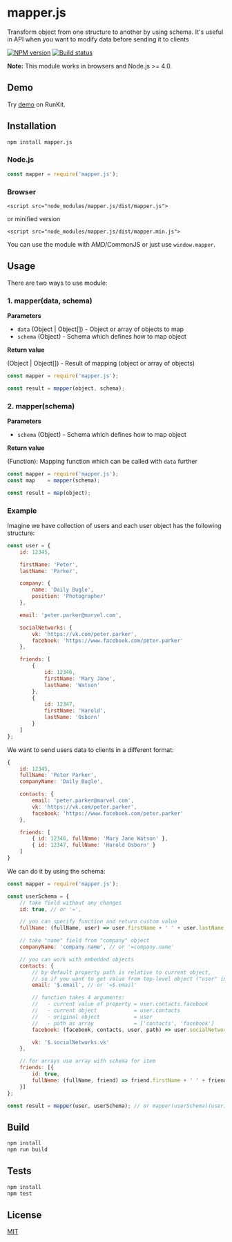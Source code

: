 # mapper.js

Transform object from one structure to another by using schema. It's useful in API when you want to modify data before sending it to clients

[![NPM version](https://img.shields.io/npm/v/mapper.js.svg)](https://npmjs.org/package/mapper.js)
[![Build status](https://img.shields.io/travis/Jokero/mapper.js.svg)](https://travis-ci.org/Jokero/mapper.js)

**Note:** This module works in browsers and Node.js >= 4.0.

## Demo

Try [demo](https://runkit.com/npm/mapper.js) on RunKit.

## Installation

```sh
npm install mapper.js
```

### Node.js
```js
const mapper = require('mapper.js');
```

### Browser
```
<script src="node_modules/mapper.js/dist/mapper.js">
```
or minified version
```
<script src="node_modules/mapper.js/dist/mapper.min.js">
```

You can use the module with AMD/CommonJS or just use `window.mapper`.

## Usage

There are two ways to use module:

### 1. mapper(data, schema)

**Parameters**

* `data` (Object | Object[]) - Object or array of objects to map
* `schema` (Object) - Schema which defines how to map object

**Return value**

(Object | Object[]) - Result of mapping (object or array of objects)

```js
const mapper = require('mapper.js');

const result = mapper(object, schema);
```

### 2. mapper(schema)

**Parameters**

* `schema` (Object) - Schema which defines how to map object

**Return value**

(Function): Mapping function which can be called with `data` further

```js
const mapper = require('mapper.js');
const map    = mapper(schema);

const result = map(object);
```

### Example

Imagine we have collection of users and each user object has the following structure:

```js
const user = {
    id: 12345,

    firstName: 'Peter',
    lastName: 'Parker',

    company: {
        name: 'Daily Bugle',
        position: 'Photographer'
    },

    email: 'peter.parker@marvel.com',

    socialNetworks: {
        vk: 'https://vk.com/peter.parker',
        facebook: 'https://www.facebook.com/peter.parker'
    },

    friends: [
        {
            id: 12346,
            firstName: 'Mary Jane',
            lastName: 'Watson'
        },
        {
            id: 12347,
            firstName: 'Harold',
            lastName: 'Osborn'
        }
    ]
};
```

We want to send users data to clients in a different format:

```js
{
    id: 12345,
    fullName: 'Peter Parker',
    companyName: 'Daily Bugle',

    contacts: {
        email: 'peter.parker@marvel.com',
        vk: 'https://vk.com/peter.parker',
        facebook: 'https://www.facebook.com/peter.parker'
    },

    friends: [
        { id: 12346, fullName: 'Mary Jane Watson' },
        { id: 12347, fullName: 'Harold Osborn' }
    ]
}
```

We can do it by using the schema:

```js
const mapper = require('mapper.js');

const userSchema = {
    // take field without any changes
    id: true, // or '=',

    // you can specify function and return custom value
    fullName: (fullName, user) => user.firstName + ' ' + user.lastName,

    // take "name" field from "company" object
    companyName: 'company.name', // or '=company.name'

    // you can work with embedded objects
    contacts: {
        // by default property path is relative to current object,
        // so if you want to get value from top-level object ("user" in example) use "$"
        email: '$.email', // or '=$.email'

        // function takes 4 arguments:
        //   - current value of property = user.contacts.facebook
        //   - current object            = user.contacts
        //   - original object           = user
        //   - path as array             = ['contacts', 'facebook']
        facebook: (facebook, contacts, user, path) => user.socialNetworks.facebook,

        vk: '$.socialNetworks.vk'
    },

    // for arrays use array with schema for item
    friends: [{
        id: true,
        fullName: (fullName, friend) => friend.firstName + ' ' + friend.lastName
    }]
};

const result = mapper(user, userSchema); // or mapper(userSchema)(user)
```

## Build

```sh
npm install
npm run build
```

## Tests

```sh
npm install
npm test
```

## License

[MIT](LICENSE)